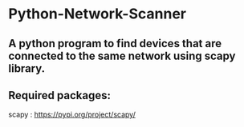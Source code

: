 # Python-Network-Scanner
A python program to find devices that are connected to the same network using scapy library.
-----------------

Required packages: 
-----------------
scapy : https://pypi.org/project/scapy/
